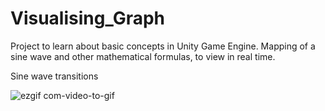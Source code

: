 # Visualising_Graph
Project to learn about basic concepts in Unity Game Engine. Mapping of a sine wave and other mathematical formulas, to view in real time.

Sine wave transitions

![ezgif com-video-to-gif](https://github.com/ConneelyS/Visualising_Graph/assets/8803926/4c4b84ea-cdf7-48d1-87b1-a9b606d577c0)
